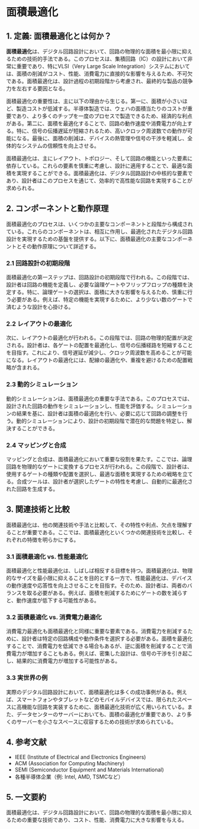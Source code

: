 # 面積最適化

## 1. 定義: **面積最適化**とは何か？
**面積最適化**は、デジタル回路設計において、回路の物理的な面積を最小限に抑えるための技術的手法である。このプロセスは、集積回路（IC）の設計において非常に重要であり、特にVLSI（Very Large Scale Integration）システムにおいては、面積の削減がコスト、性能、消費電力に直接的な影響を与えるため、不可欠である。面積最適化は、設計過程の初期段階から考慮され、最終的な製品の競争力を左右する要因となる。

面積最適化の重要性は、主に以下の理由から生じる。第一に、面積が小さいほど、製造コストが低減する。半導体製造では、ウェハの面積当たりのコストが重要であり、より多くのチップを一度のプロセスで製造できるため、経済的な利点がある。第二に、面積を最適化することで、回路の動作速度や消費電力が向上する。特に、信号の伝播遅延が短縮されるため、高いクロック周波数での動作が可能になる。最後に、面積の削減は、デバイスの熱管理や信号の干渉を軽減し、全体的なシステムの信頼性を向上させる。

面積最適化は、主にレイアウト、トポロジー、そして回路の機能といった要素に依存している。これらの要素を慎重に考慮し、設計に適用することで、最適な面積を実現することができる。面積最適化は、デジタル回路設計の中核的な要素であり、設計者はこのプロセスを通じて、効率的で高性能な回路を実現することが求められる。

## 2. コンポーネントと動作原理
面積最適化のプロセスは、いくつかの主要なコンポーネントと段階から構成されている。これらのコンポーネントは、相互に作用し、最適化されたデジタル回路設計を実現するための基盤を提供する。以下に、面積最適化の主要なコンポーネントとその動作原理について詳述する。

### 2.1 回路設計の初期段階
面積最適化の第一ステップは、回路設計の初期段階で行われる。この段階では、設計者は回路の機能を定義し、必要な論理ゲートやフリップフロップの種類を決定する。特に、論理ゲートの選択は、面積に大きな影響を与えるため、慎重に行う必要がある。例えば、特定の機能を実現するために、より少ない数のゲートで済むような設計を心掛ける。

### 2.2 レイアウトの最適化
次に、レイアウトの最適化が行われる。この段階では、回路の物理的配置が決定される。設計者は、各ゲートの配置を最適化し、信号の伝播経路を短縮することを目指す。これにより、信号遅延が減少し、クロック周波数を高めることが可能になる。レイアウトの最適化には、配線の最適化や、重複を避けるための配置戦略が含まれる。

### 2.3 動的シミュレーション
動的シミュレーションは、面積最適化の重要な手法である。このプロセスでは、設計された回路の動作をシミュレーションし、性能を評価する。シミュレーションの結果を基に、設計者は面積の最適化を行い、必要に応じて回路の調整を行う。動的シミュレーションにより、設計の初期段階で潜在的な問題を特定し、解決することができる。

### 2.4 マッピングと合成
マッピングと合成は、面積最適化において重要な役割を果たす。ここでは、論理回路を物理的なゲートに変換するプロセスが行われる。この段階で、設計者は、使用するゲートの種類や配置を選択し、最適な面積を実現するための戦略を立てる。合成ツールは、設計者が選択したゲートの特性を考慮し、自動的に最適化された回路を生成する。

## 3. 関連技術と比較
面積最適化は、他の関連技術や手法と比較して、その特性や利点、欠点を理解することが重要である。ここでは、面積最適化といくつかの関連技術を比較し、それぞれの特徴を明らかにする。

### 3.1 面積最適化 vs. 性能最適化
面積最適化と性能最適化は、しばしば相反する目標を持つ。面積最適化は、物理的なサイズを最小限に抑えることを目的とする一方で、性能最適化は、デバイスの動作速度や応答性を向上させることを目指す。そのため、設計者は、両者のバランスを取る必要がある。例えば、面積を削減するためにゲートの数を減らすと、動作速度が低下する可能性がある。

### 3.2 面積最適化 vs. 消費電力最適化
消費電力最適化も面積最適化と同様に重要な要素である。消費電力を削減するために、設計者は特定の回路構成や動作条件を選択する必要がある。面積を最適化することで、消費電力を低減できる場合もあるが、逆に面積を削減することで消費電力が増加することもある。例えば、密集した設計は、信号の干渉を引き起こし、結果的に消費電力が増加する可能性がある。

### 3.3 実世界の例
実際のデジタル回路設計において、面積最適化は多くの成功事例がある。例えば、スマートフォンやタブレットなどのモバイルデバイスでは、限られたスペースに高機能な回路を実装するために、面積最適化技術が広く用いられている。また、データセンターのサーバーにおいても、面積の最適化が重要であり、より多くのサーバーを小さなスペースに収容するための技術が求められている。

## 4. 参考文献
- IEEE (Institute of Electrical and Electronics Engineers)
- ACM (Association for Computing Machinery)
- SEMI (Semiconductor Equipment and Materials International)
- 各種半導体企業（例: Intel, AMD, TSMCなど）

## 5. 一文要約
面積最適化は、デジタル回路設計において、回路の物理的な面積を最小限に抑えるための重要な技術であり、コスト、性能、消費電力に大きな影響を与える。